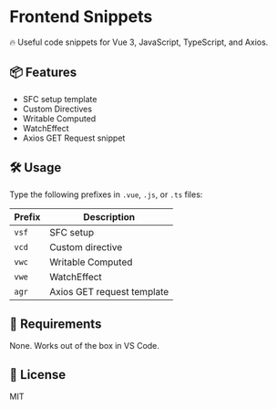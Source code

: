 # Frontend Snippets

🔥 Useful code snippets for Vue 3, JavaScript, TypeScript, and Axios.

## 📦 Features

- SFC setup template
- Custom Directives
- Writable Computed
- WatchEffect
- Axios GET Request snippet

## 🛠 Usage

Type the following prefixes in `.vue`, `.js`, or `.ts` files:

| Prefix | Description                |
| ------ | -------------------------- |
| `vsf`  | SFC setup                  |
| `vcd`  | Custom directive           |
| `vwc`  | Writable Computed          |
| `vwe`  | WatchEffect                |
| `agr`  | Axios GET request template |

## 🔧 Requirements

None. Works out of the box in VS Code.

## 📄 License

MIT
